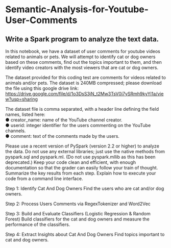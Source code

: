 # Semantic-Analysis-for-Youtube-User-Comments

## Write a Spark program to analyze the text data.

In this notebook, we have a dataset of user comments for youtube videos related to animals or pets. We will attempt to identify cat or dog owners 
based on these comments, find out the topics important to them, and then identify video creators with the most viewers that are cat or dog owners.

The dataset provided for this coding test are comments for videos related to animals and/or pets. The dataset is 240MB compressed; please download the file using this google drive link:
https://drive.google.com/file/d/1o3DsS3jN_t2Mw3TsV0i7ySRmh9kyYi1a/view?usp=sharing

 The dataset file is comma separated, with a header line defining the field names, listed here:  
● creator_name: name of the YouTube channel creator.  
● userid: integer identifier for the users commenting on the YouTube channels.  
● comment: text of the comments made by the users.  

Please use a recent version of PySpark (version 2.2 or higher) to analyze the data. Do not use
any external libraries; just use the native methods from pyspark.sql and pyspark.ml. (Do not
use pyspark.mllib as this has been deprecated.) Keep your code clean and efficient, with
enough documentation so that the grader can easily follow your train of thought. Summarize
the key results from each step. Explain how to execute your code from a command line
interface.

Step 1: Identify Cat And Dog Owners
Find the users who are cat and/or dog owners.

Step 2: Process Users Comments via RegexTokenizer and Word2Vec

Step 3: Build and Evaluate Classifiers (Logistic Regression & Random Forest)
Build classifiers for the cat and dog owners and measure the performance of the classifiers.

Step 4: Extract Insights about Cat And Dog Owners
Find topics important to cat and dog owners.
